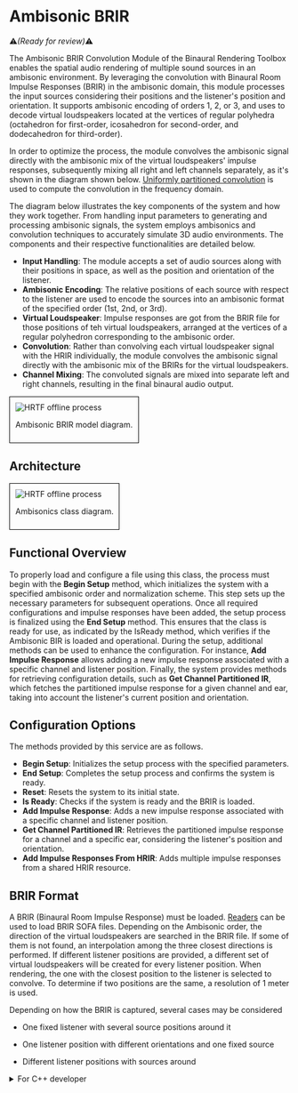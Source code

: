 # Ambisonic BRIR
:warning:*(Ready for review)*:warning:
 
The Ambisonic BRIR Convolution Module of the Binaural Rendering Toolbox enables the spatial audio rendering of multiple sound sources in an ambisonic environment. By leveraging the convolution with Binaural Room Impulse Responses (BRIR) in the ambisonic domain, this module processes the input sources considering their positions and the listener's position and orientation. It supports ambisonic encoding of orders 1, 2, or 3, and uses to decode virtual loudspeakers located at the vertices of regular polyhedra (octahedron for first-order, icosahedron for second-order, and dodecahedron for third-order). 

In order to optimize the process, the module convolves the ambisonic signal directly with the ambisonic mix of the virtual loudspeakers' impulse responses, subsequently mixing all right and left channels separately, as it's shown in the diagram shown below. [Uniformly partitioned convolution](../processing-modules/uniform-partitioned-convolution.md) is used to compute the convolution in the frequency domain.

The diagram below illustrates the key components of the system and how they work together. From handling input parameters to generating and processing ambisonic signals, the system employs ambisonics and convolution techniques to accurately simulate 3D audio environments. The components and their respective functionalities are detailed below.

- **Input Handling**: The module accepts a set of audio sources along with their positions in space, as well as the position and orientation of the listener.
- **Ambisonic Encoding**: The relative positions of each source with respect to the listener are used to encode the sources into an ambisonic format of the specified order (1st, 2nd, or 3rd).
- **Virtual Loudspeaker**: Impulse responses are got from the BRIR file for those positions of teh virtual loudspeakers, arranged at the vertices of a regular polyhedron corresponding to the ambisonic order.
- **Convolution**: Rather than convolving each virtual loudspeaker signal with the HRIR individually, the module convolves the ambisonic signal directly with the ambisonic mix of the BRIRs for the virtual loudspeakers.
- **Channel Mixing**: The convoluted signals are mixed into separate left and right channels, resulting in the final binaural audio output.

<div style="border: 1px solid #000; padding: 10px; display: inline-block;">
    <img src="/BRT-Documentation/assets/AmbisonicBRIR.png" alt="HRTF offline process" style="display: block; margin: 0 auto;">
    <p style="text-align: center;">Ambisonic BRIR model diagram.</p>
</div>


## Architecture

<div style="border: 1px solid #000; padding: 10px; display: inline-block;">
    <img src="/BRT-Documentation/assets/sysmldiagrams/none.png" alt="HRTF offline process" style="display: block; margin: 0 auto;">
    <p style="text-align: center;">Ambisonics class diagram.</p>
</div>


## Functional Overview

To properly load and configure a file using this class, the process must begin with the **Begin Setup** method, which initializes the system with a specified ambisonic order and normalization scheme. This step sets up the necessary parameters for subsequent operations. Once all required configurations and impulse responses have been added, the setup process is finalized using the **End Setup** method. This ensures that the class is ready for use, as indicated by the IsReady method, which verifies if the Ambisonic BIR is loaded and operational. During the setup, additional methods can be used to enhance the configuration. For instance, **Add Impulse Response** allows adding a new impulse response associated with a specific channel and listener position. Finally, the system provides methods for retrieving configuration details, such as **Get Channel Partitioned IR**, which fetches the partitioned impulse response for a given channel and ear, taking into account the listener's current position and orientation.


## Configuration Options

The methods provided by this service are as follows.

- **Begin Setup**: Initializes the setup process with the specified parameters.  
- **End Setup**: Completes the setup process and confirms the system is ready.  
- **Reset**: Resets the system to its initial state.  
- **Is Ready**: Checks if the system is ready and the BRIR is loaded.  
- **Add Impulse Response**: Adds a new impulse response associated with a specific channel and listener position.  
- **Get Channel Partitioned IR**: Retrieves the partitioned impulse response for a channel and a specific ear, considering the listener's position and orientation.  
- **Add Impulse Responses From HRIR**: Adds multiple impulse responses from a shared HRIR resource.  



## BRIR Format

A BRIR (Binaural Room Impulse Response) must be loaded. [Readers](../readers/index.md) can be used to load BRIR SOFA files. Depending on the Ambisonic order, the direction of the virtual loudspeakers are searched in the BRIR file. If some of them is not found, an interpolation among the three closest directions is performed. If different listener positions are provided, a different set of virtual loudspeakers will be created for every listener position. When rendering, the one with the closest position to the listener is selected to convolve. To determine if two positions are the same, a resolution of 1 meter is used.   

Depending on how the BRIR is captured, several cases may be considered

* One fixed listener with several source positions around it

* One listener position with different orientations and one fixed source

* Different listener positions with sources around

<details>
<summary>For C++ developer</summary>
Section under construction
</details>